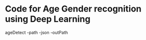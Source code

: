 # Code for Age Gender recognition using Deep Learning

ageDetect -path <fileName or path to folder> -json <jsonFileName> -outPath <folderName>

